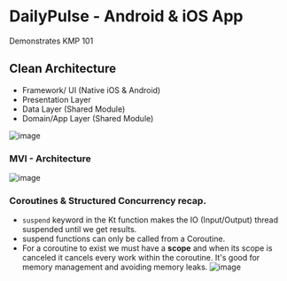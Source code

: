 # DailyPulse - Android & iOS App
Demonstrates KMP 101

## Clean Architecture
- Framework/ UI (Native iOS & Android)
- Presentation Layer
- Data Layer (Shared Module)
- Domain/App Layer (Shared Module)

![image](https://github.com/RocqJones/DailyPulse/assets/32324500/058bd240-db17-4a58-90d8-41ab24b77f2a)

### MVI - Architecture
![image](https://github.com/RocqJones/DailyPulse/assets/32324500/42a521be-b442-4aa2-ba9b-51ce7b8cab9b)

### Coroutines & Structured Concurrency recap.
- `suspend` keyword in the Kt function makes the IO (Input/Output) thread suspended until we get results.
- suspend functions can only be called from a Coroutine.
- For a coroutine to exist we must have a **scope** and when its scope is canceled it cancels every work within the coroutine. It's good for memory management and avoiding memory leaks.
![image](https://github.com/RocqJones/DailyPulse/assets/32324500/d7d96968-d0c4-4532-bb8e-ffc9a61f9031)

